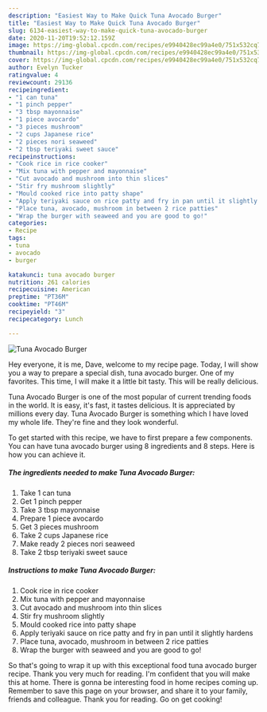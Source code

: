 ```yaml
---
description: "Easiest Way to Make Quick Tuna Avocado Burger"
title: "Easiest Way to Make Quick Tuna Avocado Burger"
slug: 6134-easiest-way-to-make-quick-tuna-avocado-burger
date: 2020-11-20T19:52:12.159Z
image: https://img-global.cpcdn.com/recipes/e9940428ec99a4e0/751x532cq70/tuna-avocado-burger-recipe-main-photo.jpg
thumbnail: https://img-global.cpcdn.com/recipes/e9940428ec99a4e0/751x532cq70/tuna-avocado-burger-recipe-main-photo.jpg
cover: https://img-global.cpcdn.com/recipes/e9940428ec99a4e0/751x532cq70/tuna-avocado-burger-recipe-main-photo.jpg
author: Evelyn Tucker
ratingvalue: 4
reviewcount: 29136
recipeingredient:
- "1 can tuna"
- "1 pinch pepper"
- "3 tbsp mayonnaise"
- "1 piece avocardo"
- "3 pieces mushroom"
- "2 cups Japanese rice"
- "2 pieces nori seaweed"
- "2 tbsp teriyaki sweet sauce"
recipeinstructions:
- "Cook rice in rice cooker"
- "Mix tuna with pepper and mayonnaise"
- "Cut avocado and mushroom into thin slices"
- "Stir fry mushroom slightly"
- "Mould cooked rice into patty shape"
- "Apply teriyaki sauce on rice patty and fry in pan until it slightly hardens"
- "Place tuna, avocado, mushroom in between 2 rice patties"
- "Wrap the burger with seaweed and you are good to go!"
categories:
- Recipe
tags:
- tuna
- avocado
- burger

katakunci: tuna avocado burger 
nutrition: 261 calories
recipecuisine: American
preptime: "PT36M"
cooktime: "PT46M"
recipeyield: "3"
recipecategory: Lunch

---
```



![Tuna Avocado Burger](https://img-global.cpcdn.com/recipes/e9940428ec99a4e0/751x532cq70/tuna-avocado-burger-recipe-main-photo.jpg)

Hey everyone, it is me, Dave, welcome to my recipe page. Today, I will show you a way to prepare a special dish, tuna avocado burger. One of my favorites. This time, I will make it a little bit tasty. This will be really delicious.



Tuna Avocado Burger is one of the most popular of current trending foods in the world. It is easy, it's fast, it tastes delicious. It is appreciated by millions every day. Tuna Avocado Burger is something which I have loved my whole life. They're fine and they look wonderful.


To get started with this recipe, we have to first prepare a few components. You can have tuna avocado burger using 8 ingredients and 8 steps. Here is how you can achieve it.

<!--inarticleads1-->

##### The ingredients needed to make Tuna Avocado Burger:

1. Take 1 can tuna
1. Get 1 pinch pepper
1. Take 3 tbsp mayonnaise
1. Prepare 1 piece avocardo
1. Get 3 pieces mushroom
1. Take 2 cups Japanese rice
1. Make ready 2 pieces nori seaweed
1. Take 2 tbsp teriyaki sweet sauce




<!--inarticleads2-->

##### Instructions to make Tuna Avocado Burger:

1. Cook rice in rice cooker
1. Mix tuna with pepper and mayonnaise
1. Cut avocado and mushroom into thin slices
1. Stir fry mushroom slightly
1. Mould cooked rice into patty shape
1. Apply teriyaki sauce on rice patty and fry in pan until it slightly hardens
1. Place tuna, avocado, mushroom in between 2 rice patties
1. Wrap the burger with seaweed and you are good to go!




So that's going to wrap it up with this exceptional food tuna avocado burger recipe. Thank you very much for reading. I'm confident that you will make this at home. There is gonna be interesting food in home recipes coming up. Remember to save this page on your browser, and share it to your family, friends and colleague. Thank you for reading. Go on get cooking!
